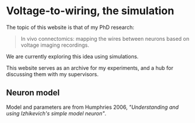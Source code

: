 # Voltage-to-wiring, the simulation

The topic of this website is that of my PhD research:

> In vivo connectomics: mapping the wires between neurons based on voltage imaging recordings.

We are currently exploring this idea using simulations.

This website serves as an archive for my experiments, and a
hub for discussing them with my supervisors.


## Neuron model

Model and parameters are from Humphries 2006, _"Understanding and using Izhikevich's simple model neuron"_.
